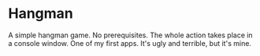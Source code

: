 # Hangman

A simple hangman game. 
No prerequisites. 
The whole action takes place in a console window.
One of my first apps. It's ugly and terrible, but it's mine.
